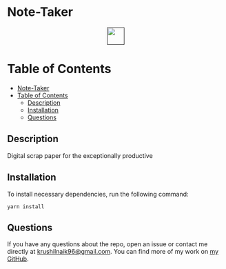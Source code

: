# Note-Taker

<p align="center">
	<a href="">
		<img src="https://i.imgur.com/nT9LavM.png" height="40" />
	</a>
</p>

# Table of Contents

- [Note-Taker](#note-taker)
- [Table of Contents](#table-of-contents)
	- [Description](#description)
	- [Installation](#installation)
	- [Questions](#questions)

## Description

Digital scrap paper for the exceptionally productive

## Installation

To install necessary dependencies, run the following command:

```
yarn install
```

## Questions

If you have any questions about the repo, open an issue or contact me directly at <krushilnaik96@gmail.com>.
You can find more of my work on [my GitHub](https://github.com/krushilnaik).
